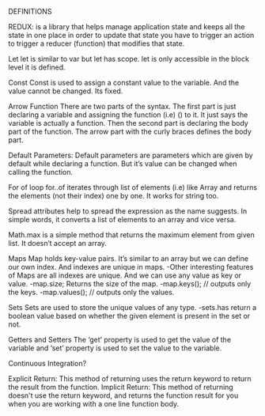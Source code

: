 DEFINITIONS

REDUX:  is a library that helps manage application state and keeps all the state in one place in order to update that state  you have to trigger an action to trigger a reducer (function) that modifies that state.

Let
let is similar to var but let has scope. let is only accessible in the block level it is defined.

Const
Const is used to assign a constant value to the variable. And the value cannot be changed. Its fixed.

Arrow Function
There are two parts of the syntax.
The first part is just declaring a variable and assigning the function (i.e) () to it. It just says the variable is actually a function.
Then the second part is declaring the body part of the function. The arrow part with the curly braces defines the body part.

Default Parameters:
Default parameters are parameters which are given by default while declaring a function. But it’s value can be changed when calling the function.

For of loop
for..of iterates through list of elements (i.e) like Array and returns the elements (not their index) one by one.  It works for string too.

Spread attributes
help to spread the expression as the name suggests. In simple words, it converts a list of elements to an array and vice versa.

Math.max is a simple method that returns the maximum element from given list. It doesn’t accept an array.

Maps
Map holds key-value pairs. It’s similar to an array but we can define our own index. And indexes are unique in maps.
-Other interesting features of Maps are all indexes are unique. And we can use any value as key or value.
-map.size; Returns the size of the map.
-map.keys(); // outputs only the keys. 
-map.values(); // outputs only the values.

Sets
Sets are used to store the unique values of any type.
-sets.has return a boolean value based on whether the given element is present in the set or not.

Getters and Setters
The ‘get’ property is used to get the value of the variable and ‘set’ property is used to set the value to the variable.

Continuous Integration?

Explicit Return: This method of returning uses the return keyword to return the result from the function.
Implicit Return: This method of returning doesn't use the return keyword, and returns the function result for you when you are working with a one line function body.